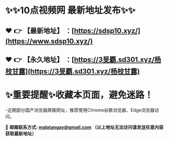 :sparkles::sparkles:10点视频网 最新地址发布:sparkles::sparkles:
==

:heart: :point_right: 【最新地址】 ：[https://sdsp10.xyz/](https://www.sdsp10.xyz/)
------
:heart: :point_right: 【永久地址】 ：[https://3旻覇.sd301.xyz/杨枝甘露](https://3旻覇.sd301.xyz/杨枝甘露)
------
:sparkles:重要提醒:sparkles:收藏本页面，避免迷路！
==
-近期部分国产浏览器屏蔽网址，推荐使用Chrome谷歌浏览器、Edge浏览器访问。

:e-mail: __邮箱联系方式: <malatangav@gmail.com> （以上地址无法访问请发送任意内容获取最新地址）__
